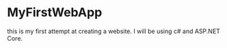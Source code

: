 # MyFirstWebApp
this is my first attempt at creating a website. I will be using c# and ASP.NET Core.